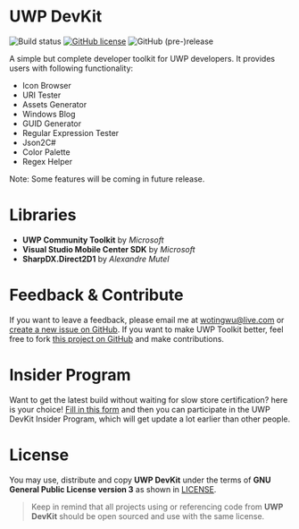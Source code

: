 # UWP DevKit

![Build status](https://build.mobile.azure.com/v0.1/apps/82a67d7a-355b-4d95-b8ce-af298110046e/branches/master/badge) [![GitHub license](https://img.shields.io/badge/license-AGPL-blue.svg?style=flat-square)](https://raw.githubusercontent.com/patrick330602/UWP-DevKit/master/LICENSE) ![GitHub (pre-)release](https://img.shields.io/github/release/patrick330602/UWP-DevKit/all.svg?style=flat-square)

A simple but complete developer toolkit for UWP developers. It provides users with following functionality:

- Icon Browser
- URI Tester
- Assets Generator
- Windows Blog
- GUID Generator
- Regular Expression Tester
- Json2C#
- Color Palette
- Regex Helper

Note: Some features will be coming in future release.

# Libraries

- **UWP Community Toolkit** by *Microsoft*
- **Visual Studio Mobile Center SDK** by *Microsoft*
- **SharpDX.Direct2D1** by *Alexandre Mutel*

# Feedback & Contribute

If you want to leave a feedback, please email me at wotingwu@live.com or [create a new issue on GitHub](https://github.com/patrick330602/UWP-DevKit/issues/new). If you want to make UWP Toolkit better, feel free to fork [this project on GitHub](https://github.com/patrick330602/UWP-DevKit) and make contributions.

# Insider Program

Want to get the latest build without waiting for slow store certification? here is your choice! [Fill in this form](https://1drv.ms/xs/s!AgTyeVJpt1xauIB3_4_SBD-C5pbyjw?wdFormId=%7B396DDF85%2D5D62%2D4E68%2DA293%2DA6FBBDF26942%7D) and then you can participate in the UWP DevKit Insider Program, which will get update a lot earlier than other people.

# License

 You may use, distribute and copy **UWP DevKit** under the terms of **GNU General Public License version 3** as shown in [LICENSE](https://raw.githubusercontent.com/patrick330602/UWP-DevKit/master/LICENSE).

 > Keep in remind that all projects using or referencing code from **UWP DevKit** should be open sourced and use with the same license.

